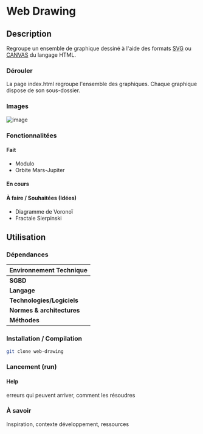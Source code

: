 # Web Drawing

## Description

Regroupe un ensemble de graphique dessiné à l'aide des formats [SVG](https://fr.wikipedia.org/wiki/Scalable_Vector_Graphics) ou [CANVAS](https://developer.mozilla.org/fr/docs/Web/HTML/Element/canvas) du langage HTML.

### Dérouler

La page index.html regroupe l'ensemble des graphiques. Chaque graphique dispose de son sous-dossier.

### Images

![image](screenshots/[name] "hover")

### Fonctionnalitées

#### Fait

* Modulo
* Orbite Mars-Jupiter

#### En cours

#### À faire / Souhaitées (Idées)

* Diagramme de Voronoï
* Fractale Sierpinski

## Utilisation

### Dépendances

<table>
  <thead>
    <tr><th colspan="2">Environnement Technique</th></tr>
  </thead>
  <tbody>
    <tr><td><b>SGBD</b></td><td></td></tr>
    <tr><td><b>Langage</b></td><td></td></tr>
    <tr><td><b>Technologies/Logiciels</b></td><td></td></tr>
    <tr><td><b>Normes & architectures</b></td><td></td></tr>
	<tr><td><b>Méthodes</b></td><td></td></tr>
  </tbody>
</table>

### Installation / Compilation

```bash
git clone web-drawing
```

### Lancement (run)

#### Help

erreurs qui peuvent arriver, comment les résoudres

### À savoir

Inspiration, contexte développement, ressources
